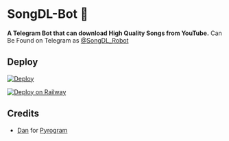 # SongDL-Bot 🎵

<b>A Telegram Bot that can download High Quality Songs from YouTube.</b>
Can Be Found on Telegram as [@SongDL_Robot](http://t.me/SongDL_Robot)

## Deploy

[![Deploy](https://www.herokucdn.com/deploy/button.svg)](https://heroku.com/deploy)

[![Deploy on Railway](https://railway.app/button.svg)](https://railway.app/new/template?template=https%3A%2F%2Fgithub.com%2Fme-piro-786%2FSongDL-Bot&envs=BOT_TOKEN&optionalEnvs=BOT_TOKENDesc=Bot+Token+from+%40BotFather)

## Credits
- [Dan](https://github.com/delivrance) for [Pyrogram](https://github.com/pyrogram/pyrogram)
